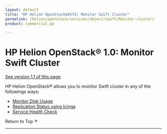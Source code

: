```yaml
---
layout: default
title: "HP Helion OpenStack&#174; Monitor Swift Cluster"
permalink: /helion/openstack/services/object/swift/Monitor-cluster/
product: commercial.ga

---
```

<!--PUBLISHED-->

<script>

function PageRefresh {
onLoad="window.refresh"
}

PageRefresh();

</script>

<!--
<p style="font-size: small;"> <a href="/helion/openstack/services/object/overview/">&#9664; PREV</a> | <a href="/helion/openstack/services/overview/">&#9650; UP</a> | <a href=" /helion/openstack/services/swift/deployment/"> NEXT &#9654</a> </p>-->


# HP Helion OpenStack&#174; 1.0: Monitor Swift Cluster
[See version 1.1 of this page](/helion/openstack/1.1/services/object/swift/Monitor-cluster/)

HP Helion OpenStack&reg; allows you to monitor Swift cluster in any of the followings ways:


* [Monitor Disk Usage]( /helion/openstack/services/object/swift/Monitor-disk/)
* [Replication Status using Icinga](/helion/openstack/services/object/swift/replica-status/)
* [Service Health Check](/helion/openstack/services/object/swift/health-check/)




<a href="#top" style="padding:14px 0px 14px 0px; text-decoration: none;"> Return to Top &#8593; </a>

----

